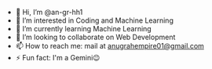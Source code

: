 - 👋 Hi, I’m @an-gr-hh1
- 👀 I’m interested in Coding and Machine Learning
- 🌱 I’m currently learning Machine Learning
- 💞️ I’m looking to collaborate on Web Development
- 📫 How to reach me: mail at anugrahempire01@gmail.com
- ⚡ Fun fact: I'm a Gemini😉

<!---
an-gr-hh1/an-gr-hh1 is a ✨ special ✨ repository because its `README.md` (this file) appears on your GitHub profile.
You can click the Preview link to take a look at your changes.
--->
